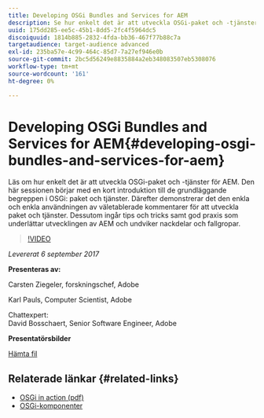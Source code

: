 ```yaml
---
title: Developing OSGi Bundles and Services for AEM
description: Se hur enkelt det är att utveckla OSGi-paket och -tjänster för AEM. Den här sessionen börjar med en kort introduktion till de grundläggande begreppen i OSGi.
uuid: 175dd285-ee5c-45b1-8dd5-2fc4f5964dc5
discoiquuid: 1814b885-2832-4fda-bb36-467f77b88c7a
targetaudience: target-audience advanced
exl-id: 235ba57e-4c99-464c-85d7-7a27ef946e0b
source-git-commit: 2bc5d56249e8835884a2eb348083507eb5308076
workflow-type: tm+mt
source-wordcount: '161'
ht-degree: 0%

---
```


# Developing OSGi Bundles and Services for AEM{#developing-osgi-bundles-and-services-for-aem}

Läs om hur enkelt det är att utveckla OSGi-paket och -tjänster för AEM. Den här sessionen börjar med en kort introduktion till de grundläggande begreppen i OSGi: paket och tjänster. Därefter demonstrerar det den enkla och enkla användningen av väletablerade kommentarer för att utveckla paket och tjänster. Dessutom ingår tips och tricks samt god praxis som underlättar utvecklingen av AEM och undviker nackdelar och fallgropar.

>[!VIDEO](https://video.tv.adobe.com/v/19654/?quality=9)

*Levererat 6 september 2017*

**Presenteras av:**

Carsten Ziegeler, forskningschef, Adobe

Karl Pauls, Computer Scientist, Adobe

Chattexpert:\
David Bosschaert, Senior Software Engineer, Adobe

**Presentatörsbilder**

[Hämta fil](assets/aem-gems-osgi-best-practices-090617.pdf)

## Relaterade länkar {#related-links}

* [OSGi in action (pdf)](https://manning-content.s3.amazonaws.com/download/9/86fba2b-2ea2-48cc-855d-39e06df49ceb/OSGIiAsamplech1.pdf)
* [OSGi-komponenter](https://blog.osoco.de/2015/08/osgi-components-simply-simple-part-i/)